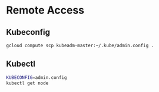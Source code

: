 # Remote Access

## Kubeconfig

```bash
gcloud compute scp kubeadm-master:~/.kube/admin.config .
```

## Kubectl

```bash
KUBECONFIG=admin.config
kubectl get node
```